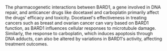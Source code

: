 The pharmacogenetic interactions between BARD1, a gene involved in DNA repair, and anticancer drugs like docetaxel and carboplatin primarily affect the drugs' efficacy and toxicity. Docetaxel's effectiveness in treating cancers such as breast and ovarian cancer can vary based on BARD1 function, as BARD1 influences cellular responses to microtubule damage. Similarly, the response to carboplatin, which induces apoptosis through DNA adducts, can also be altered by variations in BARD1's activity, affecting treatment outcomes.